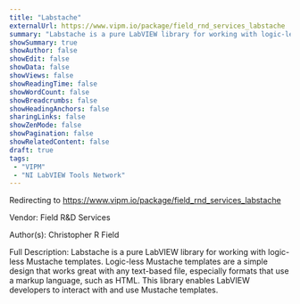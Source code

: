 ```yaml
---
title: "Labstache"
externalUrl: https://www.vipm.io/package/field_rnd_services_labstache
summary: "Labstache is a pure LabVIEW library for working with logic-less Mustache templates."
showSummary: true
showAuthor: false
showEdit: false
showData: false
showViews: false
showReadingTime: false
showWordCount: false
showBreadcrumbs: false
showHeadingAnchors: false
sharingLinks: false
showZenMode: false
showPagination: false
showRelatedContent: false
draft: true
tags:
 - "VIPM"
 - "NI LabVIEW Tools Network"
---
```


Redirecting to https://www.vipm.io/package/field_rnd_services_labstache

Vendor: Field R&D Services

Author(s): Christopher R Field
 
Full Description:
Labstache is a pure LabVIEW library for working with logic-less Mustache templates. Logic-less Mustache templates are a simple design that works great with any text-based file, especially formats that use a markup language, such as HTML. This library enables LabVIEW developers to interact with and use Mustache templates.